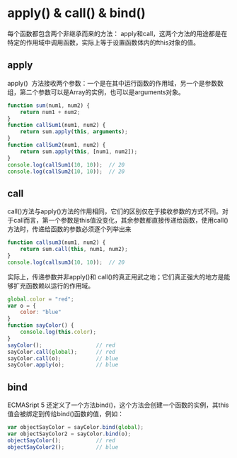 # apply() & call() & bind()

每个函数都包含两个非继承而来的方法： apply和call，这两个方法的用途都是在特定的作用域中调用函数，实际上等于设置函数体内的fthis对象的值。

## apply

apply()  方法接收两个参数：一个是在其中运行函数的作用域，另一个是参数数组，第二个参数可以是Array的实例，也可以是arguments对象。

```javascript
function sum(num1, num2) {
    return num1 + num2;
}
function callSum1(num1, num2) {
    return sum.apply(this, arguments);
}
function callSum2(num1, num2) {
    return sum.apply(this, [num1, num2]);
}
console.log(callSum1(10, 10));  // 20
console.log(callSum2(10, 10));  // 20
```


## call

call()方法与apply()方法的作用相同，它们的区别仅在于接收参数的方式不同。对于call而言，第一个参数是this值没变化，其余参数都直接传递给函数，使用call()方法时，传递给函数的参数必须逐个列举出来

```javascript
function callsum3(num1, num2) {
    return sum.call(this, num1, num2);
}
console.log(callsum3(10, 10));  // 20
```

实际上，传递参数并非apply()和 call()的真正用武之地；它们真正强大的地方是能够扩充函数赖以运行的作用域。

```javascript
global.color = "red";
var o = {
    color: "blue"
}
function sayColor() {
    console.log(this.color);
}
sayColor();                 // red
sayColor.call(global);      // red
sayColor.call(o);           // blue
sayColor.apply(o);          // blue
```

## bind

ECMASript 5 还定义了一个方法bind()，这个方法会创建一个函数的实例，其this值会被绑定到传给bind()函数的值，例如：

```javascript
var objectSayColor = sayColor.bind(global);
var objectSayColor2 = sayColor.bind(o);
objectSayColor();           // red
objectSayColor2();          // blue
```
